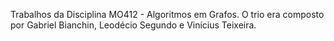 Trabalhos da Disciplina MO412 - Algoritmos em Grafos. O trio era composto por Gabriel Bianchin, Leodécio Segundo e Vinícius Teixeira.
